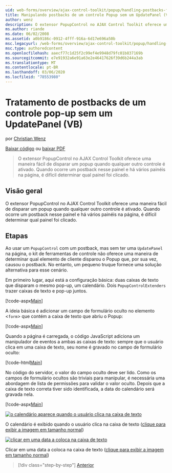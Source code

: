 ```yaml
---
uid: web-forms/overview/ajax-control-toolkit/popup/handling-postbacks-from-a-popup-control-without-an-updatepanel-vb
title: Manipulando postbacks de um controle Popup sem um UpdatePanel (VB) | Microsoft Docs
author: wenz
description: O extensor PopupControl no AJAX Control Toolkit oferece uma maneira fácil de disparar um popup quando qualquer outro controle é ativado. Quando um postback ocorre no Su...
ms.author: riande
ms.date: 06/02/2008
ms.assetid: a0b9186c-0912-4fff-916a-6d17e696a50b
msc.legacyurl: /web-forms/overview/ajax-control-toolkit/popup/handling-postbacks-from-a-popup-control-without-an-updatepanel-vb
msc.type: authoredcontent
ms.openlocfilehash: aaecf77c1d25f2c99ef4e9948d79fc01b837169b
ms.sourcegitcommit: e7e91932a6e91a63e2e46417626f39d6b244a3ab
ms.translationtype: MT
ms.contentlocale: pt-BR
ms.lasthandoff: 03/06/2020
ms.locfileid: "78553980"
---
```

# <a name="handling-postbacks-from-a-popup-control-without-an-updatepanel-vb"></a>Tratamento de postbacks de um controle pop-up sem um UpdatePanel (VB)

por [Christian Wenz](https://github.com/wenz)

[Baixar código](https://download.microsoft.com/download/9/3/f/93f8daea-bebd-4821-833b-95205389c7d0/PopupControl3.vb.zip) ou [baixar PDF](https://download.microsoft.com/download/2/d/c/2dc10e34-6983-41d4-9c08-f78f5387d32b/popupcontrol3VB.pdf)

> O extensor PopupControl no AJAX Control Toolkit oferece uma maneira fácil de disparar um popup quando qualquer outro controle é ativado. Quando ocorre um postback nesse painel e há vários painéis na página, é difícil determinar qual painel foi clicado.

## <a name="overview"></a>Visão geral

O extensor PopupControl no AJAX Control Toolkit oferece uma maneira fácil de disparar um popup quando qualquer outro controle é ativado. Quando ocorre um postback nesse painel e há vários painéis na página, é difícil determinar qual painel foi clicado.

## <a name="steps"></a>Etapas

Ao usar um `PopupControl` com um postback, mas sem ter uma `UpdatePanel` na página, o kit de ferramentas de controle não oferece uma maneira de determinar qual elemento de cliente disparou o Popup que, por sua vez, causou o postback. No entanto, um pequeno truque fornece uma solução alternativa para esse cenário.

Em primeiro lugar, aqui está a configuração básica: duas caixas de texto que disparam o mesmo pop-up, um calendário. Dois `PopupControlExtenders` trazer caixas de texto e pop-up juntos.

[!code-aspx[Main](handling-postbacks-from-a-popup-control-without-an-updatepanel-vb/samples/sample1.aspx)]

A ideia básica é adicionar um campo de formulário oculto no elemento &lt;`form`&gt; que contém a caixa de texto que abriu o Popup:

[!code-aspx[Main](handling-postbacks-from-a-popup-control-without-an-updatepanel-vb/samples/sample2.aspx)]

Quando a página é carregada, o código JavaScript adiciona um manipulador de eventos a ambas as caixas de texto: sempre que o usuário clica em uma caixa de texto, seu nome é gravado no campo de formulário oculto:

[!code-html[Main](handling-postbacks-from-a-popup-control-without-an-updatepanel-vb/samples/sample3.html)]

No código do servidor, o valor do campo oculto deve ser lido. Como os campos de formulário ocultos são triviais para manipular, é necessária uma abordagem de lista de permissões para validar o valor oculto. Depois que a caixa de texto correta tiver sido identificada, a data do calendário será gravada nela.

[!code-aspx[Main](handling-postbacks-from-a-popup-control-without-an-updatepanel-vb/samples/sample4.aspx)]

[![o calendário aparece quando o usuário clica na caixa de texto](handling-postbacks-from-a-popup-control-without-an-updatepanel-vb/_static/image2.png)](handling-postbacks-from-a-popup-control-without-an-updatepanel-vb/_static/image1.png)

O calendário é exibido quando o usuário clica na caixa de texto ([clique para exibir a imagem em tamanho normal](handling-postbacks-from-a-popup-control-without-an-updatepanel-vb/_static/image3.png))

[![clicar em uma data a coloca na caixa de texto](handling-postbacks-from-a-popup-control-without-an-updatepanel-vb/_static/image5.png)](handling-postbacks-from-a-popup-control-without-an-updatepanel-vb/_static/image4.png)

Clicar em uma data a coloca na caixa de texto ([clique para exibir a imagem em tamanho normal](handling-postbacks-from-a-popup-control-without-an-updatepanel-vb/_static/image6.png))

> [!div class="step-by-step"]
> [Anterior](handling-postbacks-from-a-popup-control-with-an-updatepanel-vb.md)

